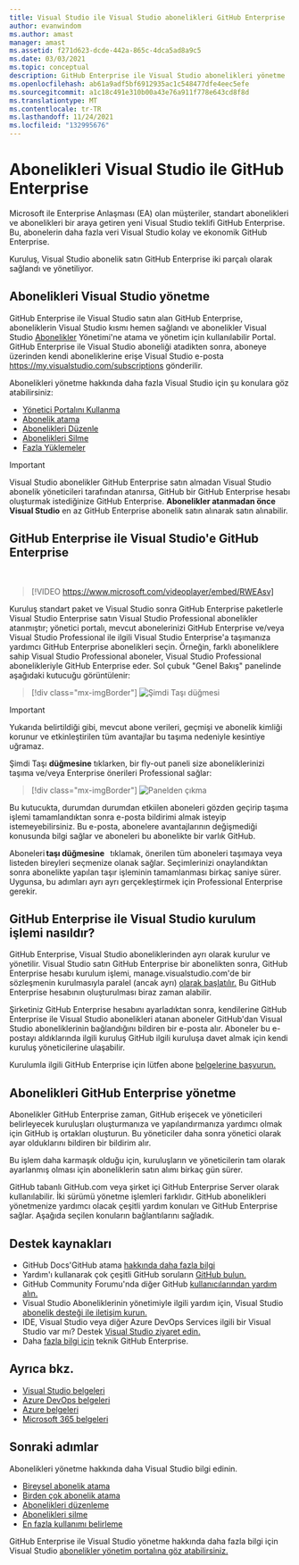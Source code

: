 ```yaml
---
title: Visual Studio ile Visual Studio abonelikleri GitHub Enterprise | Microsoft Docs
author: evanwindom
ms.author: amast
manager: amast
ms.assetid: f271d623-dcde-442a-865c-4dca5ad8a9c5
ms.date: 03/03/2021
ms.topic: conceptual
description: GitHub Enterprise ile Visual Studio abonelikleri yönetme
ms.openlocfilehash: ab61a9adf5bf6912935ac1c548477dfe4eec5efe
ms.sourcegitcommit: a1c18c491e310b00a43e76a911f778e643cd8f8d
ms.translationtype: MT
ms.contentlocale: tr-TR
ms.lasthandoff: 11/24/2021
ms.locfileid: "132995676"
---
```

# <a name="manage-visual-studio-subscriptions-with-github-enterprise"></a>Abonelikleri Visual Studio ile GitHub Enterprise
Microsoft ile Enterprise Anlaşması (EA) olan müşteriler, standart abonelikleri ve abonelikleri bir araya getiren yeni Visual Studio teklifi GitHub Enterprise. Bu, abonelerin daha fazla veri Visual Studio kolay ve ekonomik GitHub Enterprise. 

Kuruluş, Visual Studio abonelik satın GitHub Enterprise iki parçalı olarak sağlandı ve yönetiliyor.

## <a name="manage-visual-studio-subscriptions"></a>Abonelikleri Visual Studio yönetme
GitHub Enterprise ile Visual Studio satın alan GitHub Enterprise, aboneliklerin Visual Studio kısmı hemen sağlandı ve abonelikler Visual Studio [Abonelikler](https://manage.visualstudio.com) Yönetimi'ne atama ve yönetim için kullanılabilir Portal. GitHub Enterprise ile Visual Studio aboneliği atadikten sonra, aboneye üzerinden kendi aboneliklerine erişe Visual Studio e-posta <https://my.visualstudio.com/subscriptions> gönderilir.

Abonelikleri yönetme hakkında daha fazla Visual Studio için şu konulara göz atabilirsiniz:
- [Yönetici Portalını Kullanma](using-admin-portal.md)
- [Abonelik atama](assign-license.md)
- [Abonelikleri Düzenle](edit-license.md)
- [Abonelikleri Silme](delete-license.md)
- [Fazla Yüklemeler](handle-overclaimed-license.md)

> [!Important]
> Visual Studio abonelikler GitHub Enterprise satın almadan Visual Studio abonelik yöneticileri tarafından atanırsa, GitHub bir GitHub Enterprise hesabı oluşturmak istediğinize GitHub Enterprise.  **Abonelikler atanmadan önce Visual Studio** en az GitHub Enterprise abonelik satın alınarak satın alınabilir.

## <a name="moving-to-visual-studio-with-github-enterprise"></a>GitHub Enterprise ile Visual Studio'e GitHub Enterprise
</br>

> [!VIDEO https://www.microsoft.com/videoplayer/embed/RWEAsv]

Kuruluş standart paket ve Visual Studio sonra GitHub Enterprise paketlerle Visual Studio Enterprise satın Visual Studio Professional  abonelikler atanmıştır; yönetici portalı, mevcut abonelerinizi GitHub Enterprise ve/veya Visual Studio Professional ile ilgili Visual Studio Enterprise'a taşımanıza yardımcı GitHub Enterprise abonelikleri seçin.  Örneğin, farklı aboneliklere sahip Visual Studio Professional aboneler, Visual Studio Professional abonelikleriyle GitHub Enterprise eder. Sol çubuk "Genel Bakış" panelinde aşağıdaki kutucuğu görüntülenir:

   > [!div class="mx-imgBorder"]
   > ![Şimdi Taşı düğmesi](_img/assign-github/move-now.png "Abonelikleri GitHub Enterprise abonelikleri ile Visual Studio 'Şimdi Taşı'GitHub Enterprise tıklayın")

> [!IMPORTANT]
> Yukarıda belirtildiği gibi, mevcut abone verileri, geçmişi ve abonelik kimliği korunur ve etkinleştirilen tüm avantajlar bu taşıma nedeniyle kesintiye uğramaz.  


Şimdi Taşı **düğmesine** tıklarken, bir fly-out paneli size aboneliklerinizi taşıma ve/veya Enterprise önerileri Professional sağlar:

   > [!div class="mx-imgBorder"]
   > ![Panelden çıkma](_img/assign-github/fly-out.png)

Bu kutucukta, durumdan durumdan etkiilen aboneleri gözden geçirip taşıma işlemi tamamlandıktan sonra e-posta bildirimi almak isteyip istemeyebilirsiniz.  Bu e-posta, abonelere avantajlarının değişmediği konusunda bilgi sağlar ve aboneleri bu abonelikte bir varlık GitHub.  

Aboneleri **taşı düğmesine**   tıklamak, önerilen tüm aboneleri taşımaya veya listeden bireyleri seçmenize olanak sağlar.  Seçimlerinizi onaylandıktan sonra abonelikte yapılan taşır işleminin tamamlanması birkaç saniye sürer. Uygunsa, bu adımları ayrı ayrı gerçekleştirmek için Professional Enterprise gerekir.  

## <a name="what-is-the-visual-studio-with-github-enterprise-setup-process"></a>GitHub Enterprise ile Visual Studio kurulum işlemi nasıldır?
GitHub Enterprise, Visual Studio aboneliklerinden ayrı olarak kurulur ve yönetilir. Visual Studio satın GitHub Enterprise bir abonelikten sonra, GitHub Enterprise hesabı kurulum işlemi, manage.visualstudio.com'de bir sözleşmenin kurulmasıyla paralel (ancak ayrı) [olarak başlatılır.](https://manage.visualstudio.com) Bu GitHub Enterprise hesabının oluşturulması biraz zaman alabilir. 

Şirketiniz GitHub Enterprise hesabını ayarladıktan sonra, kendilerine GitHub Enterprise ile Visual Studio abonelikleri atanan aboneler GitHub'dan Visual Studio aboneliklerinin bağlandığını bildiren bir e-posta alır. Aboneler bu e-postayı aldıklarında ilgili kuruluş GitHub ilgili kuruluşa davet almak için kendi kuruluş yöneticilerine ulaşabilir.

Kurulumla ilgili GitHub Enterprise için lütfen abone [belgelerine başvurun.](access-github.md)   

## <a name="manage-github-enterprise-subscriptions"></a>Abonelikleri GitHub Enterprise yönetme
Abonelikler GitHub Enterprise zaman, GitHub erişecek ve yöneticileri belirleyecek kuruluşları oluşturmanıza ve yapılandırmanıza yardımcı olmak için GitHub iş ortakları oluşturun.  Bu yöneticiler daha sonra yönetici olarak ayar olduklarını bildiren bir bildirim alır.  

Bu işlem daha karmaşık olduğu için, kuruluşların ve yöneticilerin tam olarak ayarlanmış olması için aboneliklerin satın alımı birkaç gün sürer.

GitHub tabanlı GitHub.com veya şirket içi GitHub Enterprise Server olarak kullanılabilir.  İki sürümü yönetme işlemleri farklıdır.  GitHub abonelikleri yönetmenize yardımcı olacak çeşitli yardım konuları ve GitHub Enterprise sağlar.  Aşağıda seçilen konuların bağlantılarını sağladık.  

## <a name="support-resources"></a>Destek kaynakları
- GitHub Docs'GitHub atama [hakkında daha fazla bilgi](https://docs.github.com/en/github/setting-up-and-managing-your-enterprise-account/managing-licenses-for-the-github-enterprise-and-visual-studio-bundle)
- Yardım'ı kullanarak çok çeşitli GitHub soruların [GitHub bulun.](https://help.github.com/en)
- GitHub Community Forumu'nda diğer GitHub [kullanıcılarından yardım alın.](https://github.community/)
- Visual Studio Aboneliklerinin yönetimiyle ilgili yardım için, Visual Studio [abonelik desteği ile iletişim kurun.](https://aka.ms/vsadminhelp)
- IDE, Visual Studio veya diğer Azure DevOps Services ilgili bir Visual Studio var mı?  Destek [Visual Studio ziyaret edin.](https://visualstudio.microsoft.com/support/)
- Daha [fazla bilgi için](https://support.microsoft.com/supportforbusiness/productselection?sapId=b77fe80f-5417-80bd-4b2a-275cf0018c24) teknik GitHub Enterprise.   

## <a name="see-also"></a>Ayrıca bkz.
- [Visual Studio belgeleri](/visualstudio/)
- [Azure DevOps belgeleri](/azure/devops/)
- [Azure belgeleri](/azure/)
- [Microsoft 365 belgeleri](/microsoft-365/)

## <a name="next-steps"></a>Sonraki adımlar
Abonelikleri yönetme hakkında daha Visual Studio bilgi edinin.
- [Bireysel abonelik atama](assign-license.md)
- [Birden çok abonelik atama](assign-license-bulk.md)
- [Abonelikleri düzenleme](edit-license.md)
- [Abonelikleri silme](delete-license.md)
- [En fazla kullanımı belirleme](maximum-usage.md)

GitHub Enterprise ile Visual Studio yönetme hakkında daha fazla bilgi için Visual Studio [abonelikler yönetim portalına göz atabilirsiniz.](https://visualstudio.microsoft.com/subscriptions-administration/)